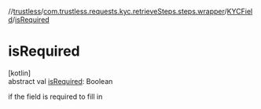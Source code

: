 //[trustless](../../../index.md)/[com.trustless.requests.kyc.retrieveSteps.steps.wrapper](../index.md)/[KYCField](index.md)/[isRequired](is-required.md)

# isRequired

[kotlin]\
abstract val [isRequired](is-required.md): Boolean

if the field is required to fill in
